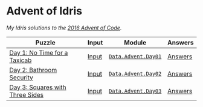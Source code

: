 # Advent of Idris

*My Idris solutions to the [2016 Advent of Code][AoC].*

| **Puzzle**                            | **Input**   | **Module**                | **Answers**   |
|---------------------------------------|-------------|---------------------------|---------------|
| [Day 1: No Time for a Taxicab][p1]    | [Input][i1] | [`Data.Advent.Day01`][m1] | [Answers][a1] |
| [Day 2: Bathroom Security][p2]        | [Input][i2] | [`Data.Advent.Day02`][m2] | [Answers][a2] |
| [Day 3: Squares with Three Sides][p3] | [Input][i3] | [`Data.Advent.Day03`][m3] | [Answers][a3] |

<!-- Named Links -->
[AoC]: http://adventofcode.com/2016

<!-- Puzzles -->
[p1]: http://adventofcode.com/2016/day/1
[p2]: http://adventofcode.com/2016/day/2
[p3]: http://adventofcode.com/2016/day/3

<!-- Input -->
[i1]: ./input/day01.txt
[i2]: ./input/day02.txt
[i3]: ./input/day03.txt

<!-- Modules -->
[m1]: ./src/Data/Advent/Day01.idr
[m2]: ./src/Data/Advent/Day02.idr
[m3]: ./src/Data/Advent/Day03.idr

<!-- Output -->
[a1]: ./output/day01.txt
[a2]: ./output/day02.txt
[a3]: ./output/day03.txt
